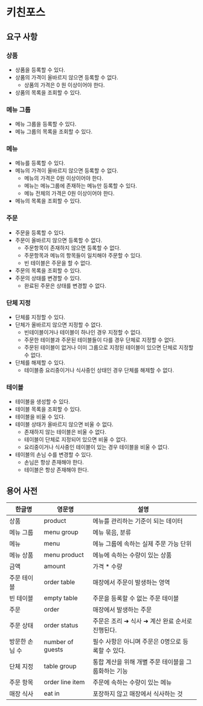 # 키친포스

## 요구 사항

### 상품

* 상품을 등록할 수 있다.
* 상품의 가격이 올바르지 않으면 등록할 수 없다.
    * 상품의 가격은 0 원 이상이어야 한다.
* 상품의 목록을 조회할 수 있다.

### 메뉴 그룹

* 메뉴 그룹을 등록할 수 있다.
* 메뉴 그룹의 목록을 조회할 수 있다.

### 메뉴

* 메뉴를 등록할 수 있다.
* 메뉴의 가격이 올바르지 않으면 등록할 수 없다.
    * 메뉴의 가격은 0원 이상이어야 한다.
    * 메뉴는 메뉴그룹에 존재하는 메뉴만 등록할 수 있다.
    * 메뉴 전체의 가격은 0원 이상이어야 한다.
* 메뉴의 목록을 조회할 수 있다.

### 주문

* 주문을 등록할 수 있다.
* 주문이 올바르지 않으면 등록할 수 없다.
    * 주문항목이 존재하지 않으면 등록할 수 없다.
    * 주문항목과 메뉴의 항목들이 일치해야 주문할 수 있다.
    * 빈 테이블은 주문을 할 수 없다.
* 주문의 목록을 조회할 수 있다.
* 주문의 상태를 변경할 수 있다.
    * 완료된 주문은 상태를 변경할 수 없다.

### 단체 지정
* 단체를 지정할 수 있다.
* 단체가 올바르지 않으면 지정할 수 없다.
    * 빈테이블이거나 테이블이 하나인 경우 지정할 수 없다.
    * 주문한 테이블과 주문된 테이블들이 다를 경우 단체로 지정할 수 없다.
    * 주문된 테이블이 없거나 이미 그룹으로 지정된 테이블이 있으면 단체로 지정할 수 없다.
* 단체를 해제할 수 있다.
    * 테이블중 요리중이거나 식사중인 상태인 경우 단체를 해제할 수 없다.

### 테이블
* 테이블을 생성할 수 있다.
* 테이블 목록을 조회할 수 있다.
* 테이블을 비울 수 있다.
* 테이블 상태가 올바르지 않으면 비울 수 없다.
    * 존재하지 않는 테이블은 비울 수 없다.
    * 테이블이 단체로 지정되어 있으면 비울 수 없다.
    * 요리중이거나 식사중인 테이블이 있는 경우 테이블을 비울 수 없다.
* 테이블의 손님 수를 변경할 수 있다.
    * 손님은 항상 존재해야 한다.
    * 테이블은 항상 존재해야 한다.

## 용어 사전

| 한글명 | 영문명 | 설명 |
| --- | --- | --- |
| 상품 | product | 메뉴를 관리하는 기준이 되는 데이터 |
| 메뉴 그룹 | menu group | 메뉴 묶음, 분류 |
| 메뉴 | menu | 메뉴 그룹에 속하는 실제 주문 가능 단위 |
| 메뉴 상품 | menu product | 메뉴에 속하는 수량이 있는 상품 |
| 금액 | amount | 가격 * 수량 |
| 주문 테이블 | order table | 매장에서 주문이 발생하는 영역 |
| 빈 테이블 | empty table | 주문을 등록할 수 없는 주문 테이블 |
| 주문 | order | 매장에서 발생하는 주문 |
| 주문 상태 | order status | 주문은 조리 ➜ 식사 ➜ 계산 완료 순서로 진행된다. |
| 방문한 손님 수 | number of guests | 필수 사항은 아니며 주문은 0명으로 등록할 수 있다. |
| 단체 지정 | table group | 통합 계산을 위해 개별 주문 테이블을 그룹화하는 기능 |
| 주문 항목 | order line item | 주문에 속하는 수량이 있는 메뉴 |
| 매장 식사 | eat in | 포장하지 않고 매장에서 식사하는 것 |
